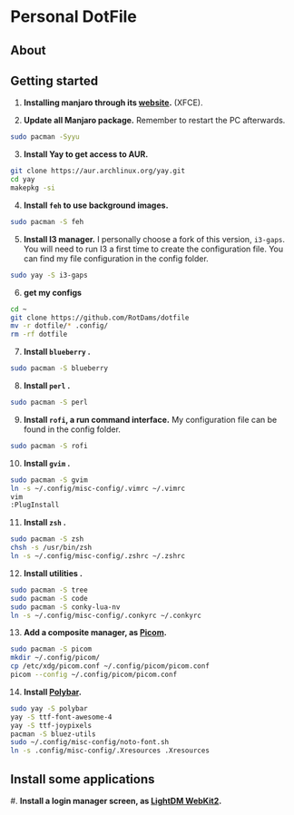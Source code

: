# Personal DotFile

## About


## Getting started

1. **Installing manjaro through its [website](https://manjaro.org/download/).** (XFCE).


2. **Update all Manjaro package.** Remember to restart the PC afterwards.
```bash
sudo pacman -Syyu
```
3. **Install Yay to get access to AUR.**
```bash
git clone https://aur.archlinux.org/yay.git
cd yay
makepkg -si
```

4. **Install `feh` to use background images.**
```bash
sudo pacman -S feh
```

5. **Install I3 manager.** I personally choose a fork of this version, `i3-gaps`. You will need to run I3 a first time to create the configuration file. You can find my file configuration in the config folder.
```bash
sudo yay -S i3-gaps
```
6. **get my configs** 
```bash
cd ~
git clone https://github.com/RotDams/dotfile
mv -r dotfile/* .config/
rm -rf dotfile
```

7. **Install `blueberry` .** 
```bash
sudo pacman -S blueberry 
```

8. **Install `perl` .** 
```bash
sudo pacman -S perl 
```

9. **Install `rofi`, a run command interface.** My configuration file can be found in the config folder.
```bash
sudo pacman -S rofi
```

10. **Install `gvim` .** 
```bash
sudo pacman -S gvim 
ln -s ~/.config/misc-config/.vimrc ~/.vimrc
vim
:PlugInstall
```
11. **Install `zsh` .** 
```bash
sudo pacman -S zsh
chsh -s /usr/bin/zsh
ln -s ~/.config/misc-config/.zshrc ~/.zshrc

```
12. **Install utilities .** 
```bash
sudo pacman -S tree
sudo pacman -S code
sudo pacman -S conky-lua-nv
ln -s ~/.config/misc-config/.conkyrc ~/.conkyrc
```
13. **Add a composite manager, as [Picom](https://wiki.archlinux.org/index.php/Picom).**
```bash
sudo pacman -S picom
mkdir ~/.config/picom/
cp /etc/xdg/picom.conf ~/.config/picom/picom.conf
picom --config ~/.config/picom/picom.conf
```


14. **Install [Polybar](https://github.com/polybar/polybar/wiki).** 
```bash
sudo yay -S polybar
yay -S ttf-font-awesome-4
yay -S ttf-joypixels
pacman -S bluez-utils
sudo ~/.config/misc-config/noto-font.sh
ln -s .config/misc-config/.Xresources .Xresources             
```


## Install some applications

#. **Install a login manager screen, as [LightDM WebKit2](https://github.com/Litarvan/lightdm-webkit-theme-litarvan).**
